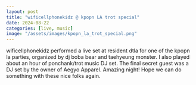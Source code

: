 ```yaml
---
layout: post
title: "wificellphonekidz @ kpopn LA trot special"
date: 2024-08-22
categories: [live, music]
image: "/assets/images/kpopn_la_trot_special.png"
---
```


wificellphonekidz performed a live set at resident dtla for one of the kpopn la parties, organized by dj boba bear and taehyeung monster. I also played about an hour of ponchank/trot music DJ set. The final secret guest was a DJ set by the owner of Aegyo Apparel. Amazing night! Hope we can do something with these nice folks again.
